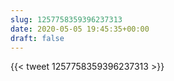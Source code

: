 ```yaml
---
slug: 1257758359396237313
date: 2020-05-05 19:45:35+00:00
draft: false
---
```


{{< tweet 1257758359396237313 >}}
